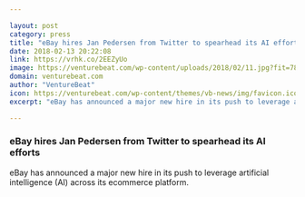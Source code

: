 ```yaml
---

layout: post
category: press
title: "eBay hires Jan Pedersen from Twitter to spearhead its AI efforts"
date: 2018-02-13 20:22:08
link: https://vrhk.co/2EEZyUo
image: https://venturebeat.com/wp-content/uploads/2018/02/11.jpg?fit=780%2C502&strip=all
domain: venturebeat.com
author: "VentureBeat"
icon: https://venturebeat.com/wp-content/themes/vb-news/img/favicon.ico
excerpt: "eBay has announced a major new hire in its push to leverage artificial intelligence (AI) across its ecommerce platform."

---
```


### eBay hires Jan Pedersen from Twitter to spearhead its AI efforts

eBay has announced a major new hire in its push to leverage artificial intelligence (AI) across its ecommerce platform.